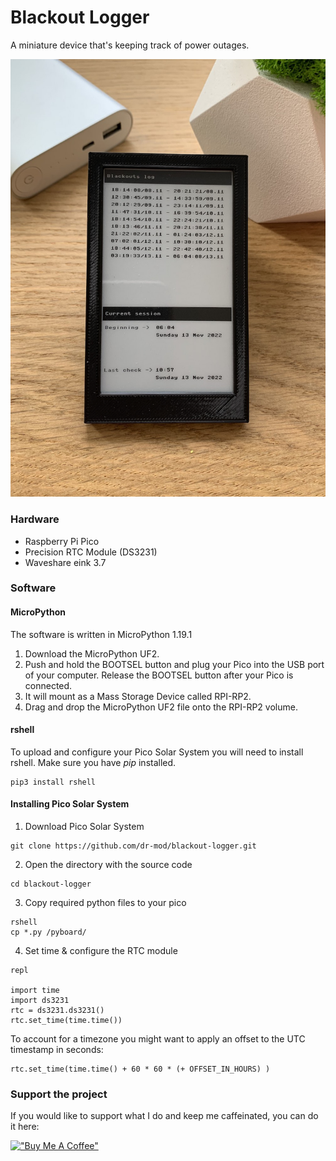 # Blackout Logger

A miniature device that's keeping track of power outages.

![](docs/device.jpg)

### Hardware
* Raspberry Pi Pico
* Precision RTC Module (DS3231)
* Waveshare eink 3.7


### Software
#### MicroPython
The software is written in MicroPython 1.19.1

1. Download the MicroPython UF2.
2. Push and hold the BOOTSEL button and plug your Pico into the USB port of your computer. Release the BOOTSEL button after your Pico is connected.
3. It will mount as a Mass Storage Device called RPI-RP2.
4. Drag and drop the MicroPython UF2 file onto the RPI-RP2 volume. 

#### rshell
To upload and configure your Pico Solar System you will need to install rshell. Make sure you have _pip_ installed.
```
pip3 install rshell
```

#### Installing Pico Solar System
1. Download Pico Solar System
```
git clone https://github.com/dr-mod/blackout-logger.git
```
2. Open the directory with the source code
```
cd blackout-logger
```
3. Copy required python files to your pico
```
rshell
cp *.py /pyboard/
```
4. Set time & configure the RTC module 
```
repl

import time
import ds3231
rtc = ds3231.ds3231()
rtc.set_time(time.time())
```
To account for a timezone you might want to apply an offset to the UTC timestamp in seconds:
```
rtc.set_time(time.time() + 60 * 60 * (+ OFFSET_IN_HOURS) )
```

### Support the project
If you would like to support what I do and keep me caffeinated, you can do it here:

[!["Buy Me A Coffee"](https://www.buymeacoffee.com/assets/img/custom_images/orange_img.png)](https://www.buymeacoffee.com/drmod)
